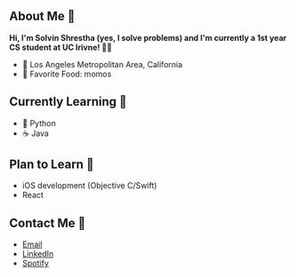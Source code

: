 ## About Me 👋
**Hi, I'm Solvin Shrestha (yes, I solve problems) and I'm currently a 1st year CS student at UC Irivne! 🐜🍴**

- 📍 Los Angeles Metropolitan Area, California
- 🥟 Favorite Food: momos

## Currently Learning 🌱
- 🐍 Python
- ☕ Java
 
## Plan to Learn 📖
- iOS development (Objective C/Swift)
- React

## Contact Me 📱
- [Email](shresthasolvin@gmail.com)
- [LinkedIn](https://www.linkedin.com/in/ssolvin/)
- [Spotify](https://open.spotify.com/user/q8a6e672pdb24kyftxn2lo9qn)

<!--
**ssolvin/ssolvin** is a ✨ _special_ ✨ repository because its `README.md` (this file) appears on your GitHub profile.

Here are some ideas to get you started:

- 🔭 I’m currently working on ...
- 🌱 I’m currently learning ...
- 👯 I’m looking to collaborate on ...
- 🤔 I’m looking for help with ...
- 💬 Ask me about ...
- 📫 How to reach me: ...
- 😄 Pronouns: ...
- ⚡ Fun fact: ...
-->
